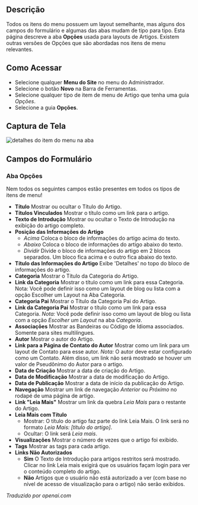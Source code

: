 <!-- Filename: Help6.x:Menu_Item_Article_Options / Display title: Opções de Artigo do Item de Menu -->

## Descrição

Todos os itens do menu possuem um layout semelhante, mas alguns dos campos do formulário e algumas das abas mudam de tipo para tipo. Esta página descreve a aba **Opções** usada para layouts de Artigos. Existem outras versões de Opções que são abordadas nos itens de menu relevantes.

## Como Acessar

* Selecione qualquer **Menu do Site** no menu do Administrador.
* Selecione o botão **Novo** na Barra de Ferramentas.
* Selecione qualquer tipo de item de menu de Artigo que tenha uma guia *Opções*.
* Selecione a guia **Opções**.

## Captura de Tela

![detalhes do item do menu na aba](../../../pt/images/menu-items-common/articles-article-options.png)

## Campos do Formulário

### Aba Opções

Nem todos os seguintes campos estão presentes em todos os tipos de itens de menu!

- **Título** Mostrar ou ocultar o Título do Artigo.
- **Títulos Vinculados** Mostrar o título como um link para o artigo.
- **Texto de Introdução** Mostrar ou ocultar o Texto de Introdução na exibição do artigo completo.
- **Posição das Informações do Artigo**
  - *Acima* Coloca o bloco de informações do artigo acima do texto.
  - *Abaixo* Coloca o bloco de informações do artigo abaixo do texto.
  - *Dividir* Divide o bloco de informações do artigo em 2 blocos separados.
    Um bloco fica acima e o outro fica abaixo do texto.
- **Título das Informações do Artigo** Exibe 'Detalhes' no topo do bloco de informações do artigo.
- **Categoria** Mostrar o Título da Categoria do Artigo.
- **Link da Categoria** Mostrar o título como um link para essa Categoria. Nota: Você
  pode definir isso como um layout de blog ou lista com a opção Escolher um Layout
  na Aba Categoria.
- **Categoria Pai** Mostrar o Título da Categoria Pai do Artigo.
- **Link da Categoria Pai** Mostrar o título como um link para essa
  Categoria. *Nota:* Você pode definir isso como um layout de blog ou lista
  com a opção *Escolher um Layout* na aba *Categoria*.
- **Associações** Mostrar as Bandeiras ou Código de Idioma associados.
  Somente para sites multilíngues.
- **Autor** Mostrar o autor do Artigo.
- **Link para a Página de Contato do Autor** Mostrar como um link para um layout de
  Contato para esse autor. *Nota:* O autor deve estar configurado como um Contato.
  Além disso, um link não será mostrado se houver um valor de Pseudônimo do Autor para o artigo.
- **Data de Criação** Mostrar a data de criação do Artigo.
- **Data de Modificação** Mostrar a data de modificação do Artigo.
- **Data de Publicação** Mostrar a data de início da publicação do Artigo.
- **Navegação** Mostrar um link de navegação *Anterior* ou *Próximo* no rodapé de uma
  página de artigo.
- **Link "Leia Mais"** Mostrar um link da quebra *Leia Mais* para o restante
  do Artigo.
- **Leia Mais com Título**
  - Mostrar: O título do artigo faz parte do link Leia Mais. O link será
    no formato *Leia Mais: \[título do artigo\]*.
  - Ocultar: O link será *Leia mais*.
- **Visualizações** Mostrar o número de vezes que o artigo foi exibido.
- **Tags** Mostrar as tags para cada artigo.
- **Links Não Autorizados**
  - **Sim** O Texto de Introdução para artigos restritos será mostrado. Clicar
    no link Leia mais exigirá que os usuários façam login para ver o conteúdo completo do artigo.
  - **Não** Artigos que o usuário não está autorizado a ver (com base no
    nível de acesso de visualização para o artigo) não serão exibidos.

*Traduzido por openai.com*

